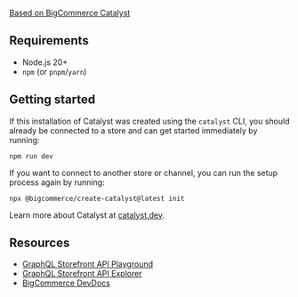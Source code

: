 [Based on BigCommerce Catalyst](https://github.com/bigcommerce/catalyst)

## Requirements

- Node.js 20+
- `npm` (or `pnpm`/`yarn`)

## Getting started

If this installation of Catalyst was created using the `catalyst` CLI, you should already be connected to a store and can get started immediately by running:

```shell
npm run dev
```

If you want to connect to another store or channel, you can run the setup process again by running:

```shell
npx @bigcommerce/create-catalyst@latest init
```

Learn more about Catalyst at [catalyst.dev](https://catalyst.dev).

## Resources

- [GraphQL Storefront API Playground](https://developer.bigcommerce.com/graphql-storefront/playground)
- [GraphQL Storefront API Explorer](https://developer.bigcommerce.com/graphql-storefront/explorer)
- [BigCommerce DevDocs](https://developer.bigcommerce.com/docs/build)
